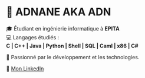 # 👋 ADNANE AKA ADN

🎓 Étudiant en ingénierie informatique à **EPITA**  
💻 Langages étudiés :  
**C | C++ | Java | Python | Shell | SQL | Caml | x86 | C#**  

🚀 Passionné par le développement et les technologies.  

💼 [Mon LinkedIn](https://linkedin.com/in/hadjadj-adnane-8159b6261)
